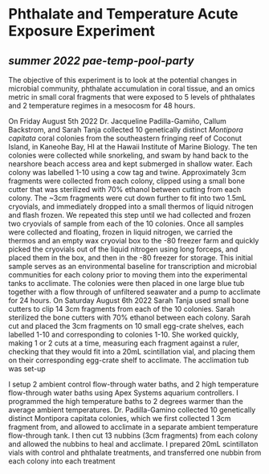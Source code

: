 # Phthalate and Temperature Acute Exposure Experiment

## *summer 2022 pae-temp-pool-party*

The objective of this experiment is to look at the potential changes in microbial community, phthalate accumulation in coral tissue, and an omics metric in small coral fragments that were exposed to 5 levels of phthalates and 2 temperature regimes in a mesocosm for 48 hours.

On Friday August 5th 2022 Dr. Jacqueline Padilla-Gamiño, Callum Backstrom, and Sarah Tanja collected 10 genetically distinct *Montipora capitata* coral colonies from the southeastern fringing reef of Coconut Island, in Kaneohe Bay, HI at the Hawaii Institute of Marine Biology. The ten colonies were collected while snorkeling, and swam by hand back to the nearshore beach access area and kept submerged in shallow water. Each colony was labelled 1-10 using a cow tag and twine. Approximately 3cm fragments were collected from each colony, clipped using a small bone cutter that was sterilized with 70% ethanol between cutting from each colony. The ~3cm fragments were cut down further to fit into two 1.5mL cryovials, and immediately dropped into a small thermos of liquid nitrogen and flash frozen. We repeated this step until we had collected and frozen two cryovials of sample from each of the 10 colonies.  Once all samples were collected and floating, frozen in liquid nitrogen, we carried the thermos and an empty wax cryovial box to the -80 freezer farm and quickly picked the cryovials out of the liquid nitrogen using long forceps, and placed them in the box, and then in the -80 freezer for storage. This initial sample serves as an environmental baseline for transcription and microbial communities for each colony prior to moving them into the experimental tanks to acclimate. The colonies were then placed in one large blue tub together with a flow through of unfiltered seawater and a pump to acclimate for 24 hours. On Saturday August 6th 2022 Sarah Tanja used small bone cutters to clip 14 3cm fragments from each of the 10 colonies. Sarah sterilized the bone cutters with 70% ethanol between each colony. Sarah cut and placed the 3cm fragments on 10 small egg-crate shelves, each labelled 1-10 and corresponding to colonies 1-10. She worked quickly, making 1 or 2 cuts at a time, measuring each fragment against a ruler, checking that they would fit into a 20mL scintillation vial, and placing them on their corresponding egg-crate shelf to acclimate. The acclimation tub was set-up    

I setup 2 ambient control flow-through water baths, and 2 high temperature flow-through water baths using Apex Systems aquarium controllers. I programmed the high temperature baths to 2 degrees warmer than the average ambient temperatures. Dr. Padilla-Gamino collected 10 genetically distinct Montipora capitata colonies, which we first collected 1 3cm fragment from, and allowed to acclimate in a separate ambient temperature flow-through tank. I then cut 13 nubbins (3cm fragments) from each colony and allowed the nubbins to heal and acclimate. I prepared 20mL scintillaton vials with control and phthalate treatments, and transferred one nubbin from each colony into each treatment 